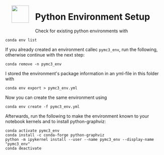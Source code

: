 <img src="http://imgur.com/1ZcRyrc.png" style="float: left; margin: 20px; height: 55px">

# Python Environment Setup


Check for existing python environments with

```
conda env list
```

If you already created an environment callec `pymc3_env`, run the following, otherwise
continue with the next step:

```
conda remove -n pymc3_env
```

I stored the environment's package information in an yml-file in this folder with

```
conda env export > pymc3_env.yml
```

Now you can create the same environment using

```
conda env create -f pymc3_env.yml
```

Afterwards, run the following to make the environment known to your
notebook kernels and to install python-graphviz:

```
conda activate pymc3_env
conda install -c conda-forge python-graphviz
python -m ipykernel install --user --name pymc3_env --display-name "pymc3_env"
conda deactivate
```
